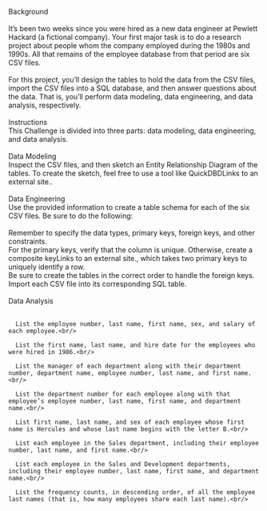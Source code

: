 Background<br/>
<br/>
It’s been two weeks since you were hired as a new data engineer at Pewlett Hackard (a fictional company). Your first major task is to do a research project about people whom the company employed during the 1980s and 1990s. All that remains of the employee database from that period are six CSV files.
<br/><br/>
For this project, you’ll design the tables to hold the data from the CSV files, import the CSV files into a SQL database, and then answer questions about the data. That is, you’ll perform data modeling, data engineering, and data analysis, respectively.
<br/><br/>
Instructions<br/>
This Challenge is divided into three parts: data modeling, data engineering, and data analysis.
<br/><br/>
Data Modeling<br/>
Inspect the CSV files, and then sketch an Entity Relationship Diagram of the tables. To create the sketch, feel free to use a tool like QuickDBDLinks to an external site..
<br/><br/>
Data Engineering<br/>
Use the provided information to create a table schema for each of the six CSV files. Be sure to do the following:
<br/><br/>
Remember to specify the data types, primary keys, foreign keys, and other constraints.
<br/>
For the primary keys, verify that the column is unique. Otherwise, create a composite keyLinks to an external site., which takes two primary keys to uniquely identify a row.
<br/>
Be sure to create the tables in the correct order to handle the foreign keys.
<br/>
Import each CSV file into its corresponding SQL table.
<br/><br/>
Data Analysis<br/><br/>
     
      List the employee number, last name, first name, sex, and salary of each employee.<br/>

      List the first name, last name, and hire date for the employees who were hired in 1986.<br/>

      List the manager of each department along with their department number, department name, employee number, last name, and first name.<br/>

      List the department number for each employee along with that employee’s employee number, last name, first name, and department name.<br/>

      List first name, last name, and sex of each employee whose first name is Hercules and whose last name begins with the letter B.<br/>

      List each employee in the Sales department, including their employee number, last name, and first name.<br/>

      List each employee in the Sales and Development departments, including their employee number, last name, first name, and department name.<br/>

      List the frequency counts, in descending order, of all the employee last names (that is, how many employees share each last name).<br/>
